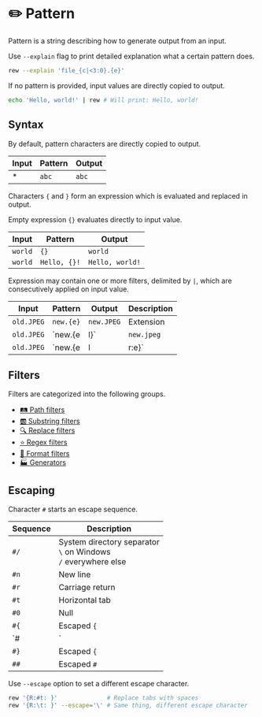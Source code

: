 # ✏️ Pattern

Pattern is a string describing how to generate output from an input.

Use `--explain` flag to print detailed explanation what a certain pattern does.

```bash
rew --explain 'file_{c|<3:0}.{e}'
```

If no pattern is provided, input values are directly copied to output.

```bash
echo 'Hello, world!' | rew # Will print: Hello, world!
```

## Syntax

By default, pattern characters are directly copied to output.

| Input | Pattern | Output |
| ----- | ------- | ------ |
| *     | `abc`   | `abc`  |

Characters `{` and `}` form an expression which is evaluated and replaced in output.

Empty expression `{}` evaluates directly to input value.

| Input   | Pattern      | Output          |
| ------- | ------------ | --------------- |
| `world` | `{}`         | `world`         |
| `world` | `Hello, {}!` | `Hello, world!` |

Expression may contain one or more filters, delimited by `|`, which are consecutively applied on input value.

| Input      | Pattern         | Output     | Description                        |
| ---------- | --------------- | ---------- | ---------------------------------- |
| `old.JPEG` | `new.{e}`       | `new.JPEG` | Extension                          |
| `old.JPEG` | `new.{e|l}`     | `new.jpeg` | Extension + Lowercase              |
| `old.JPEG` | `new.{e|l|r:e}` | `new.jpg`  | Extension + Lowercase + Remove `e` |

## Filters

Filters are categorized into the following groups.

- [🛤 Path filters](filters/path.md)
- [🆎 Substring filters](filters/substr.md)
- [🔍 Replace filters](filters/replace.md)
- [⭐️ Regex filters](filters/regex.md)
- [🎨 Format filters](filters/format.md)
- [🏭 Generators](filters/generators.md)

## Escaping

Character `#` starts an escape sequence.

| Sequence | Description                |
| -------- |--------------------------- |
| `#/`     | System directory separator<br>`\` on Windows<br>`/` everywhere else |
| `#n`     | New line                   |
| `#r`     | Carriage return            |
| `#t`     | Horizontal tab             |
| `#0`     | Null                       |
| `#{`     | Escaped `{`                |
| `#|`     | Escaped `|`                |
| `#}`     | Escaped `{`                |
| `##`     | Escaped `#`                |

Use `--escape` option to set a different escape character.

```bash
rew '{R:#t: }'              # Replace tabs with spaces
rew '{R:\t: }' --escape='\' # Same thing, different escape character
```
